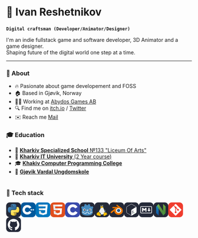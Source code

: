 # 🪪 Ivan Reshetnikov

**`Digital craftsman (Developer/Animator/Designer)`**

I'm an indie fullstack game and software developer, 3D Animator and a game designer. \
Shaping future of the digital world one step at a time.

---

### 🧐 About
* 🔥 Pasionate about game developement and FOSS
* 🏠 Based in Gjøvik, Norway
* 🧑‍💻 Working at [Abydos Games AB](https://github.com/Abydos-Games)
* 🔍 Find me on [itch.io](mailto:ivan.resetnikov.alpha@gmail.com) / [Twitter](https://twitter.com/IvanResetikov)
* ✉️ Reach me [Mail](mailto:ivan.reshetnikov.contact@gmail.com)

### 🎓 Education
* 🏫 [**Kharkiv Specialized School** №133 "Liceum Of Arts"](https://mon.gov.ua/ua)
* 🎒 [**Kharkiv IT University** (2 Year course)](https://ituniver.com/online-learning/about)
* 🎓 [**Khakiv Computer Programming College**](https://khpcc.com/)
* 🏫 [**Gjøvik Vardal Ungdomskole**](https://www.gjovik.kommune.no/vardalungdomsskole/)

#

### 🧰 Tech stack
<img align="left" src="https://github.com/tandpfun/skill-icons/blob/main/icons/Python-Dark.svg" width=40>
<img align="left" src="https://github.com/tandpfun/skill-icons/blob/main/icons/CPP.svg" width=40>
<img align="left" src="https://github.com/tandpfun/skill-icons/blob/main/icons/CSS.svg" width=40>
<img align="left" src="https://github.com/tandpfun/skill-icons/blob/main/icons/HTML.svg" width=40>
<img align="left" src="https://github.com/tandpfun/skill-icons/blob/main/icons/C.svg" width=40>
<img align="left" src="https://github.com/tandpfun/skill-icons/blob/main/icons/Godot-Dark.svg" width=40>
<img align="left" src="https://github.com/tandpfun/skill-icons/blob/main/icons/Linux-Dark.svg" width=40>
<img align="left" src="https://github.com/tandpfun/skill-icons/blob/main/icons/Blender-Dark.svg" width=40>
<img align="left" src="https://github.com/tandpfun/skill-icons/blob/main/icons/Bash-Dark.svg" width=40>
<img align="left" src="https://github.com/tandpfun/skill-icons/blob/main/icons/Markdown-Dark.svg" width=40>
<img align="left" src="https://github.com/tandpfun/skill-icons/blob/main/icons/NeoVim-Dark.svg" width=40>
<img align="left" src="https://github.com/tandpfun/skill-icons/blob/main/icons/Git.svg" width=40>
<img align="left" src="https://github.com/tandpfun/skill-icons/blob/main/icons/Github-Dark.svg" width=40>
<br><br>
